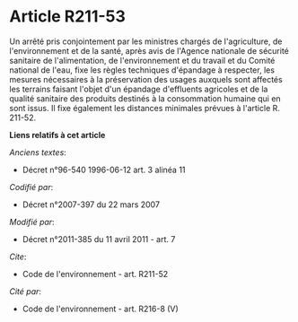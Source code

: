 # Article R211-53

Un arrêté pris conjointement par les ministres chargés de l'agriculture, de l'environnement et de la santé, après avis de
l'Agence nationale de sécurité sanitaire de l'alimentation, de l'environnement et du travail et du Comité national de l'eau,
fixe les règles techniques d'épandage à respecter, les mesures nécessaires à la préservation des usages auxquels sont
affectés les terrains faisant l'objet d'un épandage d'effluents agricoles et de la qualité sanitaire des produits destinés à
la consommation humaine qui en sont issus. Il fixe également les distances minimales prévues à l'article R. 211-52.

**Liens relatifs à cet article**

_Anciens textes_:

  - Décret n°96-540 1996-06-12 art. 3 alinéa 11

_Codifié par_:

  - Décret n°2007-397 du 22 mars 2007

_Modifié par_:

  - Décret n°2011-385 du 11 avril 2011 - art. 7

_Cite_:

  - Code de l'environnement - art. R211-52

_Cité par_:

  - Code de l'environnement - art. R216-8 (V)
